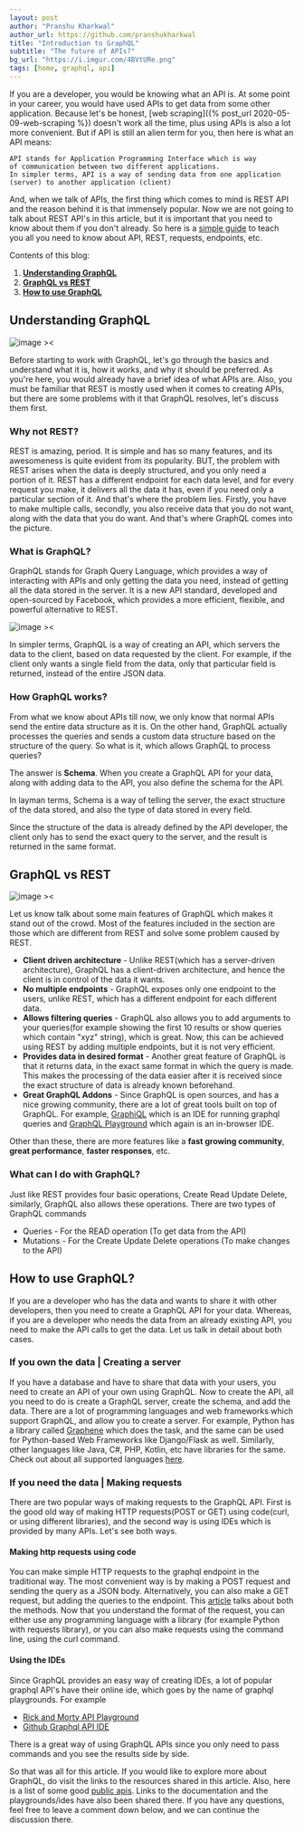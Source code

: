 ```yaml
---
layout: post
author: "Pranshu Kharkwal"
author_url: https://github.com/pranshukharkwal
title: "Introduction to GraphQL"
subtitle: "The future of APIs?"
bg_url: "https://i.imgur.com/4BVtURe.png"
tags: [home, graphql, api]
---
```


If you are a developer, you would be knowing what an API is. At some point in your career, you would have used APIs to get data from some other application. Because let's be honest, [web scraping]({% post_url 2020-05-09-web-scraping %}) doesn't work all the time, plus using APIs is also a lot more convenient.
But if API is still an alien term for you, then here is what an API means:

    API stands for Application Programming Interface which is way
    of communication between two different applications.
    In simpler terms, API is a way of sending data from one application (server) to another application (client)
And, when we talk of APIs, the first thing which comes to mind is REST API and the reason behind it is that immensely popular.
Now we are not going to talk about REST API's in this article, but it is important that you need to know about them if you don't already. So here is a [simple guide](https://www.smashingmagazine.com/2018/01/understanding-using-rest-api/) to teach you all you need to know about API, REST, requests, endpoints, etc.

Contents of this blog:

1. **[Understanding GraphQL](#understanding-graphql)**
2. **[GraphQL vs REST](#graphql-rest)**
3. **[How to use GraphQL](#using-graphql)**

<h2 id="understanding-graphql"> Understanding GraphQL </h2>

![image ><](https://cdn-media-1.freecodecamp.org/images/1*49DDRZhUWvVnH-QNHuSUSw.png)

Before starting to work with GraphQL, let's go through the basics and understand what it is, how it works, and why it should be preferred. As you're here, you would already have a brief idea of what APIs are. Also, you must be familiar that REST is mostly used when it comes to creating APIs, but there are some problems with it that GraphQL resolves, let's discuss them first.

### Why not REST?

REST is amazing, period. It is simple and has so many features, and its awesomeness is quite evident from its popularity.
BUT, the problem with REST arises when the data is deeply structured, and you only need a portion of it. REST has a different endpoint for each data level, and for every request you make, it delivers all the data it has, even if you need only a particular section of it.
And that's where the problem lies. Firstly, you have to make multiple calls, secondly, you also receive data that you do not want, along with the data that you do want.
And that's where GraphQL comes into the picture.

### What is GraphQL?

GraphQL stands for Graph Query Language, which provides a way of interacting with APIs and only getting the data you need, instead of getting all the data stored in the server.
It is a new API standard, developed and open-sourced by Facebook, which provides a more efficient, flexible, and powerful alternative to REST.

![image ><](https://cdn.netlify.com/ec285142a9a2373c8507849655fc0a6b03f88510/39b50/img/blog/graphql-post.png)

In simpler terms, GraphQL is a way of creating an API, which servers the data to the client, based on data requested by the client. For example, if the client only wants a single field from the data, only that particular field is returned, instead of the entire JSON data.

### How GraphQL works?

From what we know about APIs till now, we only know that normal APIs send the entire data structure as it is. On the other hand, GraphQL actually processes the queries and sends a custom data structure based on the structure of the query.
So what is it, which allows GraphQL to process queries?

The answer is **Schema**. When you create a GraphQL API for your data, along with adding data to the API, you also define the schema for the API.

In layman terms, Schema is a way of telling the server, the exact structure of the data stored, and also the type of data stored in every field.

Since the structure of the data is already defined by the API developer, the client only has to send the exact query to the server, and the result is returned in the same format.

<h2 id="graphql-rest"> GraphQL vs REST </h2>

![image ><](https://devopedia.org/images/article/147/8496.1558526064.jpg)

Let us know talk about some main features of GraphQL which makes it stand out of the crowd. Most of the features included in the section are those which are different from REST and solve some problem caused by REST.

- **Client driven architecture** - Unlike REST(which has a server-driven architecture), GraphQL has a client-driven architecture, and hence the client is in control of the data it wants.
- **No multiple endpoints** - GraphQL exposes only one endpoint to the users, unlike REST, which has a different endpoint for each different data.
- **Allows filtering queries** - GraphQL also allows you to add arguments to your queries(for example showing the first 10 results or show queries which contain "xyz" string), which is great. Now, this can be achieved using REST by adding multiple endpoints, but it is not very efficient.
- **Provides data in desired format** - Another great feature of GraphQL is that it returns data, in the exact same format in which the query is made. This makes the processing of the data easier after it is received since the exact structure of data is already known beforehand.
- **Great GraphQL Addons** - Since GraphQL is open sources, and has a nice growing community, there are a lot of great tools built on top of GraphQL. For example, [GraphiQL](https://github.com/graphql/graphiql) which is an IDE for running graphql queries and [GraphQL Playground](https://github.com/prisma-labs/graphql-playground) which again is an in-browser IDE.

Other than these, there are more features like a **fast growing community**, **great performance**,  **faster responses**, etc.

### What can I do with GraphQL?

Just like REST provides four basic operations, Create Read Update Delete, similarly, GraphQL also allows these operations.
There are two types of GraphQL commands

- Queries - For the READ operation (To get data from the API)
- Mutations - For the Create Update Delete operations (To make changes to the API)

<h2 id="using-graphql"> How to use GraphQL? </h2>

If you are a developer who has the data and wants to share it with other developers, then you need to create a GraphQL API for your data. Whereas, if you are a developer who needs the data from an already existing API, you need to make the API calls to get the data. Let us talk in detail about both cases.

### If you own the data | Creating a server

If you have a database and have to share that data with your users, you need to create an API of your own using GraphQL.
Now to create the API, all you need to do is create a GraphQL server, create the schema, and add the data. There are a lot of programming languages and web frameworks which support GraphQL, and allow you to create a server. For example, Python has a library called [Graphene](https://graphene-python.org/) which does the task, and the same can be used for Python-based Web Frameworks like Django/Flask as well.
Similarly, other languages like Java, C#, PHP, Kotlin, etc have libraries for the same. Check out about all supported languages [here](https://graphql.org/code/).

### If you need the data | Making requests

There are two popular ways of making requests to the GraphQL API. First is the good old way of making HTTP requests(POST or GET) using code(curl, or using different libraries), and the second way is using IDEs which is provided by many APIs. Let's see both ways.

#### Making http requests using code

You can make simple HTTP requests to the graphql endpoint in the traditional way. The most convenient way is by making a POST request and sending the query as a JSON body. Alternatively, you can also make a GET request, but adding the queries to the endpoint. This [article](https://www.apollographql.com/docs/apollo-server/v1/requests/) talks about both the methods.
Now that you understand the format of the request, you can either use any programming language with a library (for example Python with requests library), or you can also make requests using the command line, using the curl command.

#### Using the IDEs

Since GraphQL provides an easy way of creating IDEs, a lot of popular graphql API's have their online ide, which goes by the name of graphql playgrounds.
For example

- [Rick and Morty API Playground](https://rickandmortyapi.com/graphql/)
- [Github Graphql API IDE](https://developer.github.com/v4/explorer/)

There is a great way of using GraphQL APIs since you only need to pass commands and you see the results side by side.

So that was all for this article. If you would like to explore more about GraphQL, do visit the links to the resources shared in this article.
Also, here is a list of some good [public apis](https://github.com/APIs-guru/graphql-apis). Links to the documentation and the playgrounds/ides have also been shared there.
If you have any questions, feel free to leave a comment down below, and we can continue the discussion there.
